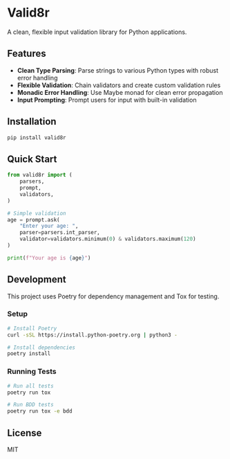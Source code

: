 # Valid8r

A clean, flexible input validation library for Python applications.

## Features

- **Clean Type Parsing**: Parse strings to various Python types with robust error handling
- **Flexible Validation**: Chain validators and create custom validation rules
- **Monadic Error Handling**: Use Maybe monad for clean error propagation
- **Input Prompting**: Prompt users for input with built-in validation

## Installation

```bash
pip install valid8r
```

## Quick Start

```python
from valid8r import (
    parsers,
    prompt,
    validators, 
)

# Simple validation
age = prompt.ask(
    "Enter your age: ",
    parser=parsers.int_parser,
    validator=validators.minimum(0) & validators.maximum(120)
)

print(f"Your age is {age}")
```

## Development

This project uses Poetry for dependency management and Tox for testing.

### Setup

```bash
# Install Poetry
curl -sSL https://install.python-poetry.org | python3 -

# Install dependencies
poetry install
```

### Running Tests

```bash
# Run all tests
poetry run tox

# Run BDD tests
poetry run tox -e bdd
```

## License
MIT
